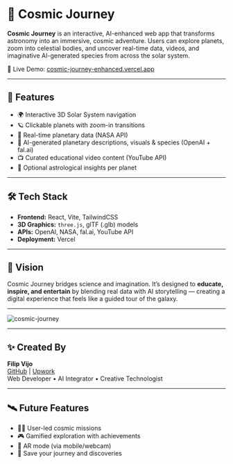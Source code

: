 # 🌌 Cosmic Journey

**Cosmic Journey** is an interactive, AI-enhanced web app that transforms astronomy into an immersive, cosmic adventure. Users can explore planets, zoom into celestial bodies, and uncover real-time data, videos, and imaginative AI-generated species from across the solar system.

🔗 Live Demo: [cosmic-journey-enhanced.vercel.app](https://cosmic-journey-enhanced.vercel.app)

---

## 🚀 Features

- 🌍 Interactive 3D Solar System navigation
- 🪐 Clickable planets with zoom-in transitions
- 📡 Real-time planetary data (NASA API)
- 🧠 AI-generated planetary descriptions, visuals & species (OpenAI + fal.ai)
- 📺 Curated educational video content (YouTube API)
- 🔮 Optional astrological insights per planet

---

## 🛠 Tech Stack

- **Frontend:** React, Vite, TailwindCSS
- **3D Graphics:** `three.js`, glTF (.glb) models
- **APIs:** OpenAI, NASA, fal.ai, YouTube API
- **Deployment:** Vercel

---

## 🎯 Vision

Cosmic Journey bridges science and imagination. It’s designed to **educate, inspire, and entertain** by blending real data with AI storytelling — creating a digital experience that feels like a guided tour of the galaxy.

---

![cosmic-journey](https://github.com/user-attachments/assets/6c4d2b69-52ba-40cb-a770-6921870afbe8)


---

## ✨ Created By

**Filip Vijo**  
[GitHub](https://github.com/filipvijo) | [Upwork](https://www.upwork.com/freelancers/~filipvijo)  
Web Developer • AI Integrator • Creative Technologist

---

## 🛰 Future Features

- 👩‍🚀 User-led cosmic missions
- 🎮 Gamified exploration with achievements
- 🌌 AR mode (via mobile/webcam)
- 📖 Save your journey and discoveries

